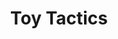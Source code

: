 ---
title: Toy Tactics
layout: game
categories: gamejam
type: gamejam

# Project Overview
heading: "Don't let your army get defeated!"
summary: "Toy Tactics is a tactics game where you play against artificial intelligent soldiers trying to defeat your army! This was designed around the theme 'Unstable' <small>(Ludum Dare 49)</small>"

# Media
icon: "https://am3pap005files.storage.live.com/y4m06IOAj9MZhVusdWlDKjUID7tcvQ40c2zgNqwAN9g1XFCBF7Ww6LJyGMP0Ju462tfKdgcix_OSzMhxgg3WL4ZS7M0CNVZi4zbRjg0PK0kdN8-g2Z5AhUVyu21o3817FNbZna65Gqiyic4WO0D99MU5-CJp60QVHbJNTmqLgw6931G4Oyy4qS6R5ihdd4bKhvM?width=1920&height=1634&cropmode=none"
showreel: "https://onedrive.live.com/download?resid=9594E849DC7FC39E!61438&authkey=!AC9b8n9hexjS7qw"

# Game Embed
isgameembed: true
gameembed: "https://itch.io/embed-upload/4641599"
widgetembed: "https://itch.io/embed/1223725"

# Project Details
status: "Refactoring"
duration: "72 Hours"
dates: "October 2021"
tools:
  - Unity
roles:
  - Programming
  - Level-Design
  - AI
credits:
  - Amy Elliott
  - Joe Shanahan
repo: ""
statslink: ""
itch: "https://horsehead.itch.io/toy-tactics"
---
